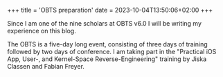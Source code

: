 +++
title = 'OBTS preparation'
date = 2023-10-04T13:50:06+02:00
+++

Since I am one of the nine scholars at OBTS v6.0 I will be writing my experience on this blog.

The OBTS is a five-day long event, consisting of three days of training followed by two days of conference.
I am taking part in the "Practical iOS App, User-, and Kernel-Space Reverse-Engineering" training by Jiska Classen and Fabian Freyer.
